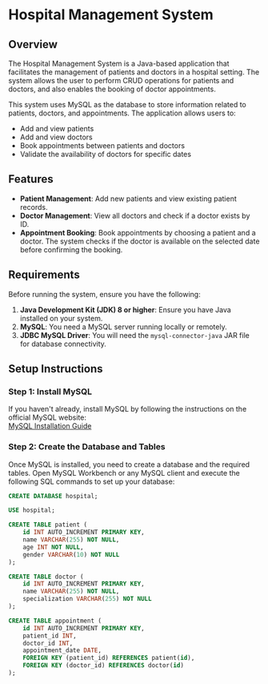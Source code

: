 
# Hospital Management System

## Overview

The Hospital Management System is a Java-based application that facilitates the management of patients and doctors in a hospital setting. The system allows the user to perform CRUD operations for patients and doctors, and also enables the booking of doctor appointments.

This system uses MySQL as the database to store information related to patients, doctors, and appointments. The application allows users to:

- Add and view patients
- Add and view doctors
- Book appointments between patients and doctors
- Validate the availability of doctors for specific dates

## Features

- **Patient Management**: Add new patients and view existing patient records.
- **Doctor Management**: View all doctors and check if a doctor exists by ID.
- **Appointment Booking**: Book appointments by choosing a patient and a doctor. The system checks if the doctor is available on the selected date before confirming the booking.

## Requirements

Before running the system, ensure you have the following:

1. **Java Development Kit (JDK) 8 or higher**: Ensure you have Java installed on your system.
2. **MySQL**: You need a MySQL server running locally or remotely.
3. **JDBC MySQL Driver**: You will need the `mysql-connector-java` JAR file for database connectivity.

## Setup Instructions

### Step 1: Install MySQL

If you haven't already, install MySQL by following the instructions on the official MySQL website:  
[MySQL Installation Guide](https://dev.mysql.com/doc/refman/8.0/en/installing.html)

### Step 2: Create the Database and Tables

Once MySQL is installed, you need to create a database and the required tables. Open MySQL Workbench or any MySQL client and execute the following SQL commands to set up your database:

```sql
CREATE DATABASE hospital;

USE hospital;

CREATE TABLE patient (
    id INT AUTO_INCREMENT PRIMARY KEY,
    name VARCHAR(255) NOT NULL,
    age INT NOT NULL,
    gender VARCHAR(10) NOT NULL
);

CREATE TABLE doctor (
    id INT AUTO_INCREMENT PRIMARY KEY,
    name VARCHAR(255) NOT NULL,
    specialization VARCHAR(255) NOT NULL
);

CREATE TABLE appointment (
    id INT AUTO_INCREMENT PRIMARY KEY,
    patient_id INT,
    doctor_id INT,
    appointment_date DATE,
    FOREIGN KEY (patient_id) REFERENCES patient(id),
    FOREIGN KEY (doctor_id) REFERENCES doctor(id)
);
